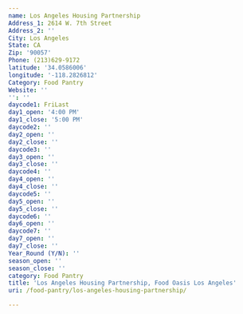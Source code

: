 ```yaml
---
name: Los Angeles Housing Partnership
Address_1: 2614 W. 7th Street
Address_2: ''
City: Los Angeles
State: CA
Zip: '90057'
Phone: (213)629-9172
latitude: '34.0586006'
longitude: '-118.2826812'
Category: Food Pantry
Website: ''
'': ''
daycode1: FriLast
day1_open: '4:00 PM'
day1_close: '5:00 PM'
daycode2: ''
day2_open: ''
day2_close: ''
daycode3: ''
day3_open: ''
day3_close: ''
daycode4: ''
day4_open: ''
day4_close: ''
daycode5: ''
day5_open: ''
day5_close: ''
daycode6: ''
day6_open: ''
daycode7: ''
day7_open: ''
day7_close: ''
Year_Round (Y/N): ''
season_open: ''
season_close: ''
category: Food Pantry
title: 'Los Angeles Housing Partnership, Food Oasis Los Angeles'
uri: /food-pantry/los-angeles-housing-partnership/

---
```

